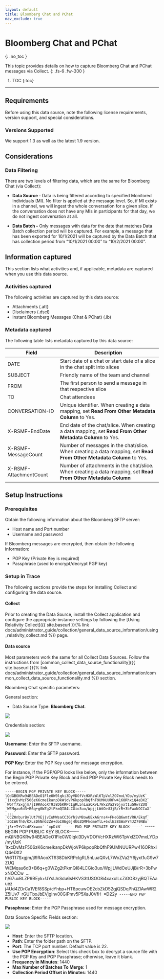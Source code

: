 ```yaml
---
layout: default
title: Bloomberg Chat and PChat
nav_exclude: true
---
```


# Bloomberg Chat and PChat
{: .no_toc }

This topic provides details on how to capture Bloomberg Chat and PChat messages  via Collect. 
{: .fs-6 .fw-300 }

1. TOC
{:toc}

---

## Requirements
Before using this data source, note the following license requirements, version support, and special considerations.

### Versions Supported

We support 1.3 as well as the latest 1.9 version.

## Considerations

### Data Filtering

There are two levels of filtering data, which are the same for Bloomberg Chat (via Collect):

- **Data Source -** Data is being filtered according to specified Monitored Individuals (MI). No filter is applied at the message level. So, if MI exists in a channel, we will ingest the whole conversation for a given slice. If the conversation does not have any MIs in participants for that day, we do not ingest conversation at all.

- **Data Batch -** Only messages with data for the date that matches Data Batch collection period will be captured. For example, a message that has been exported for 10/1/2021 will be captured by the Data Batch that has collection period from “10/1/2021 00:00” to “10/2/2021 00:00”.

## Information captured

This section lists what activities and, if applicable, metadata are captured when you use this data source.

### Activities captured

The following activities are captured by this data source:

- Attachments (.att)
- Disclaimers (.dscl)
- Instant Bloomberg Messages (Chat & PChat) (.ib)

### Metadata captured

The following table lists metadata captured by this data source:

| Field                  | Description                                                  |
| ---------------------- | ------------------------------------------------------------ |
| DATE                   | Start date of a chat or start date of a slice in the chat split into slices |
| SUBJECT                | Friendly name of the team and channel                        |
| FROM                   | The first person to send a message in that respective slice  |
| TO                     | Chat attendees                                               |
| CONVERSATION-ID        | Unique identifier. When creating a data mapping, set **Read From Other Metadata Column** to Yes. |
| X-RSMF-EndDate         | End date of the chat/slice. When creating a data mapping, set **Read From Other Metadata Column** to Yes. |
| X-RSMF-MessageCount    | Number of messages in the chat/slice. When creating a data mapping, set **Read From Other Metadata Column** to Yes. |
| X-RSMF-AttachmentCount | Number of attachments in the chat/slice. When creating a data mapping, set **Read From Other Metadata Column** |

## Setup Instructions

### Prerequisites

Obtain the following information about the Bloomberg SFTP server:

- Host name and Port number
- Username and password

If Bloomberg messages are encrypted, then obtain the following information:

- PGP Key (Private Key is required)
- Passphrase (used to encrypt/decrypt PGP key)

 ### Setup in Trace

The following sections provide the steps for installing Collect and configuring the data source.

#### Collect
Prior to creating the Data Source, install the Collect application and configure the appropriate instance settings by following the [Using Relativity Collect]({{ site.baseurl }}{% link docs/administrator_guide/collection/general_data_source_information/using_relativity_collect.md %}) page.

#### Data source

Most parameters work the same for all Collect Data Sources. Follow the instructions from [common_collect_data_source_functionality]({{ site.baseurl }}{% link docs/administrator_guide/collection/general_data_source_information/common_collect_data_source_functionality.md %}) section. 

Bloomberg Chat specific parameters: 

General section: 

- Data Source Type: **Bloomberg Chat**.

![](media/bloomberg_chat_pchat_via_collect/General_BloomChat_DataSourceType.png)

Credentials section: 

![](media/bloomberg_chat_pchat_via_collect/BloomChat_CredentialsTab.png)

**Username**: Enter the SFTP username.

**Password**: Enter the SFTP password.

**PGP Key**: Enter the PGP Key used for message encryption.

For instance, if the PGP/GPG looks like below, only the information between the Begin PGP Private Key Block and End PGP Private Key Block needs to be entered.

 ``-----BEGIN PGP PRIVATE KEY BLOCK-----lQdGBGKRw94BEADeO1Fle0W0lqki3DyVDOfVcHXRzWl6TpVxlZO7mxLYDp/myUzK`
 `1txcDvMzF506zK6cmeIkanpDkWjoVP6kpopRbQfhF9UMNUURPw416ORhxiQ4eDX2`
 `W6Tf7Sxgjm/jI9RAooXT938DbKRPcIgRL5nLuaQXvL7WxZVa2Y6jyxt1uG9w7ZUQ`
 `WEMqau6d3+B6q+g0WZg2tPkmQI84LCGio3uo/WpjjLWdOeUJjB/rR+3bFwxNOCCwX`
 `...`
 `CCZ0nburBylUt7VEjjvIuMWsaCC3GYhjvM8owUExAGrns4+FHeGQ6wmtVRH/Ekqf`
 `3GIW6fh0/KXLsDhNnG2ZA+doI0Eg6j4UGZQMFkdmeYlL+6xlE28SWxFY4JZ79NBo`
 `j5r+T+V2idFXxw==`
 `=pDiN`
 -----END PGP PRIVATE KEY BLOCK-----`
 ``-----BEGIN PGP PUBLIC KEY BLOCK-----mQINBGKRw94BEADeO1Fle0W0lqki3DyVDOfVcHXRzWl6TpVxlZO7mxLYDp/myUzK`
 `1txcDvMzF506zK6cmeIkanpDkWjoVP6kpopRbQfhF9UMNUURPw416ORhxiQ4eDX2`
 `W6Tf7Sxgjm/jI9RAooXT938DbKRPcIgRL5nLuaQXvL7WxZVa2Y6jyxt1uG9w7ZUQ`
 `WEMqau6d3+B6q+g0WZg2tPkmQI84LCGio3uo/WpjjLWdOeUJjB/rR+3bFwxNOCCw`
 `...`
 `h/67uxBLZP9BEyk+UYsIJnSdu6sHKVS3tUSOO8i4xaxoILcZiGO8zyjBQTEAauez`
 `j4Ud4ZDrCa1VEf8SSp/cYhbp+HT8pcuwOE2cbZkD52gjQSDqPhQZlAwWR2Z5iUv7`
 `rGUTbxJbEVjglnv00GiPmv5P5XaJ0VfH`
 `=D22y`
 -----END PGP PUBLIC KEY BLOCK-----`

**Passphrase**: Enter the PGP Passphrase used for message encryption.

Data Source Specific Fields section:

![](media/bloomberg_chat_pchat_via_collect/BloomChat_DataSourceSpecificFields.png)



- **Host**: Enter the SFTP location.
- **Path**: Enter the folder path on the SFTP.
- **Port**: The TCP port number. Default value is 22.
- **Use PGP Encryption**: Select this check box to decrypt a source file with the PGP Key and PGP Passphrase; otherwise, leave it blank.
- **Frequency in Minutes**: 1440
- **Max Number of Batches To Merge**: 1
- **Collection Period Offset in Minutes**: 1440
